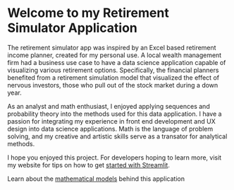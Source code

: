 # Welcome to my Retirement Simulator Application

The retirement simulator app was inspired by an Excel based retirement income planner, created for my personal use. A local wealth management firm had a business use case
to have a data science application capable of visualizing various retirement options. Specifically, the financial planners benefited from a retirement simulation
model that visualized the effect of nervous investors, those who pull out of the stock market during a down year.

As an analyst and math enthusiast, I enjoyed applying sequences and probability theory into the methods used for this data application. I have a passion for integrating my
experience in front end development and UX design into data science applications. Math is the language of problem solving,  and my creative and artistic skills serve as a 
transator for analytical methods.

I hope you enjoyed this project. For developers hoping to learn more, visit my website for tips on how to get [started with Streamlit](https://denverdatadesign.com/).

Learn about the [mathematical models](https://github.com/BotanicalAmy/Retirement-Forecaster) behind this application
